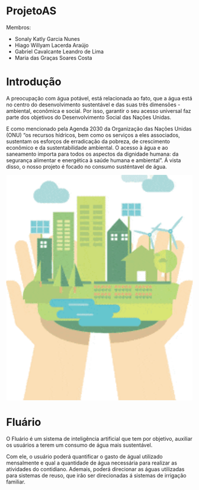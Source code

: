 # ProjetoAS

Membros:

- Sonaly Katly Garcia Nunes
- Hiago Willyam Lacerda Araújo
- Gabriel Cavalcante Leandro de Lima
- Maria das Graças Soares Costa

# Introdução

A preocupação com água potável, está relacionada ao fato, que a água está no centro do desenvolvimento sustentável e das suas três dimensões - ambiental, econômica e social. 
Por isso, garantir o seu acesso universal faz parte dos objetivos do Desenvolvimento Social das Nações Unidas.

E como mencionado pela Agenda 2030 da Organização das Nações Unidas (ONU) “os recursos hídricos, bem como os serviços a eles associados, sustentam os esforços de erradicação da pobreza, de crescimento econômico e da sustentabilidade ambiental. O acesso à água e ao saneamento importa para todos os aspectos da dignidade humana: da segurança alimentar e energética à saúde humana e ambiental”.
Á vista disso, o nosso projeto é focado no consumo susténtavel de água.

<p align="center">
  <img width="650" src="assets/fluario.gif">
</p>

# Fluário

O Fluário é um sistema de inteligência artificial que tem por objetivo, auxiliar os usuários a terem um consumo de água mais sustentável. 

Com ele, o usuário poderá quantificar o gasto de águal utilizado mensalmente e qual a quantidade de água necessária para realizar as atividades do contidiano. Ademais, poderá direcionar as águas utilizadas para sistemas de reuso, que irão ser direcionadas á sistemas de irrigação familiar.

